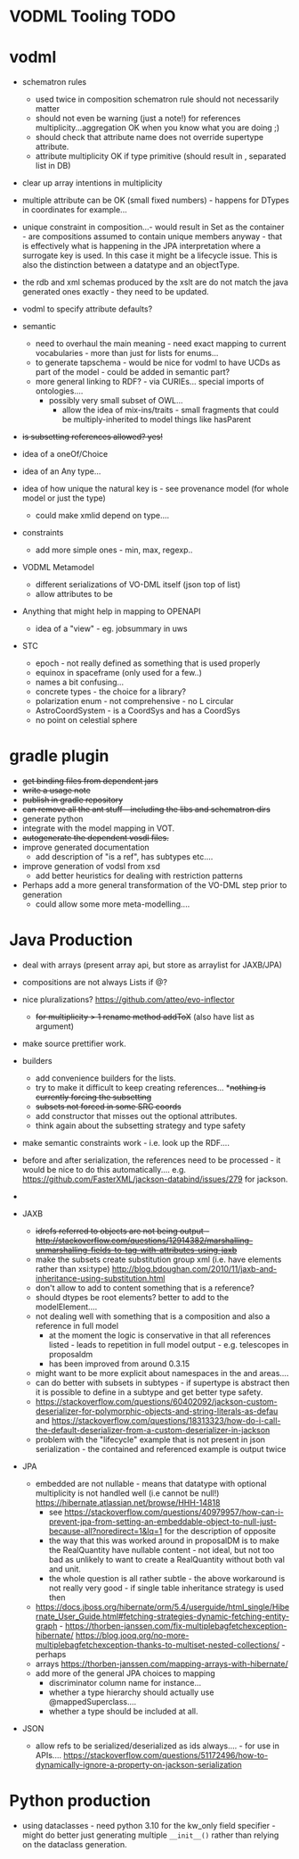 VODML Tooling TODO
==================

# vodml

* schematron rules
  * used twice in composition schematron rule should not necessarily matter
  * should not even be warning (just a note!) for references multiplicity...aggregation OK when you know what you are doing ;)
  * should check that attribute name does not override supertype attribute.
  * attribute multiplicity OK if type primitive (should result in , separated list in DB)
* clear up array intentions in multiplicity
* multiple attribute can be OK (small fixed numbers) - happens for DTypes in coordinates for example...
* unique constraint in composition...- would result in Set as the container - are compositions assumed to contain unique members anyway - that is effectively what is happening in the JPA interpretation where a surrogate 
 key is used. In this case it might be a lifecycle issue. This is also the distinction between a datatype and an objectType.
* the rdb and xml schemas produced by the xslt are do not match the java generated ones exactly - they need to be updated.
* vodml to specify attribute defaults?
* semantic
  * need to overhaul the main meaning - need exact mapping to current vocabularies - more than just for lists for enums...
  * to generate tapschema - would be nice for vodml to have UCDs as part of the model - could be added in semantic part?
  * more general linking to RDF? - via CURIEs... special imports of ontologies....
    * possibly very small subset of OWL...
      * allow the idea of mix-ins/traits - small fragments that could be multiply-inherited to model things like hasParent
* ~~is subsetting references allowed? yes!~~
* idea of a oneOf/Choice
* idea of an Any type...
* idea of how unique the natural key is - see provenance model (for whole model or just the type)
  * could make xmlid depend on type....
* constraints
  * add more simple ones - min, max, regexp..
* VODML Metamodel
  * different serializations of VO-DML itself (json top of list)
  * allow attributes to be 
* Anything that might help in mapping to OPENAPI
  * idea of a "view" - eg. jobsummary in uws

* STC
  * epoch - not really defined as something that is used properly
  * equinox in spaceframe (only used for a few..)
  * names a bit confusing...
  * concrete types - the choice for a library?
  * polarization enum - not comprehensive - no L circular
  * AstroCoordSystem - is a CoordSys and has a CoordSys
  * no point on celestial sphere

# gradle plugin

* ~~get binding files from dependent jars~~
* ~~write a usage note~~
* ~~publish in gradle repository~~
* ~~can remove all the ant stuff - including the libs and schematron dirs~~
* generate python
* integrate with the model mapping in VOT.
* ~~autogenerate the dependent vosdl files.~~
* improve generated documentation
  * add description of "is a ref", has subtypes etc....
* improve generation of vodsl from xsd
  * add better heuristics for dealing with restriction patterns
* Perhaps add a more general transformation of the VO-DML step prior to generation
  * could allow some more meta-modelling....

# Java Production

* deal with arrays (present array api, but store as arraylist for JAXB/JPA)
* compositions are not always Lists if @?
* nice pluralizations? https://github.com/atteo/evo-inflector
  * ~~for multiplicity > 1 rename method addToX~~ (also have list as argument)
* make source prettifier work.
* builders
  * add convenience builders for the lists.
  * try to make it difficult to keep creating references...
  *~~nothing is currently forcing the subsetting~~
  * ~~subsets not forced in some SRC coords~~ 
  * add constructor that misses out the optional attributes.
  * think again about the subsetting strategy and type safety
* make semantic constraints work - i.e. look up the RDF....
* before and after serialization, the references need to be processed - it would be nice to do this automatically.... e.g. https://github.com/FasterXML/jackson-databind/issues/279 for jackson.
* 
* JAXB
  * ~~idrefs referred to objects are not being output - http://stackoverflow.com/questions/12914382/marshalling-unmarshalling-fields-to-tag-with-attributes-using-jaxb~~
  * make the subsets create substitution group xml (i.e. have elements rather than xsi:type) http://blog.bdoughan.com/2010/11/jaxb-and-inheritance-using-substitution.html
  * don't allow to add to content something that is a reference? 
  * should dtypes be root elements? better to add to the modelElement....
  * not dealing well with something that is a composition and also a reference in full model
    * at the moment the logic is conservative in that all references listed - leads to repetition in full model output - e.g. telescopes in proposaldm
    * has been improved from around 0.3.15
  * might want to be more explicit about namespaces in the <refs> and <content> areas....
  * can do better with subsets in subtypes - if supertype is abstract then it is possible to define in a subtype and get better type safety.
  * https://stackoverflow.com/questions/60402092/jackson-custom-deserializer-for-polymorphic-objects-and-string-literals-as-defau and https://stackoverflow.com/questions/18313323/how-do-i-call-the-default-deserializer-from-a-custom-deserializer-in-jackson
  * problem with the "lifecycle" example that is not present in json serialization - the contained and referenced example is output twice 


* JPA 
  * embedded are not nullable - means that datatype with optional multiplicity is not handled well (i.e cannot be null!) https://hibernate.atlassian.net/browse/HHH-14818
    * see https://stackoverflow.com/questions/40979957/how-can-i-prevent-jpa-from-setting-an-embeddable-object-to-null-just-because-all?noredirect=1&lq=1 for the description of opposite
    * the way that this was worked around in proposalDM is to make the RealQuantity have nullable content - not ideal, but not too bad as unlikely to want to create a RealQuantity without both val and unit.
    * the whole question is all rather subtle - the above workaround is not really very good - if single table inheritance strategy is used then
  * https://docs.jboss.org/hibernate/orm/5.4/userguide/html_single/Hibernate_User_Guide.html#fetching-strategies-dynamic-fetching-entity-graph - 
    https://thorben-janssen.com/fix-multiplebagfetchexception-hibernate/
    https://blog.jooq.org/no-more-multiplebagfetchexception-thanks-to-multiset-nested-collections/ - perhaps
  * arrays https://thorben-janssen.com/mapping-arrays-with-hibernate/
  * add more of the general JPA choices to mapping
    * discriminator column name for instance...
    * whether a type hierarchy should actually use @mappedSuperclass....
    * whether a type should be included at all.


* JSON
  * allow refs to be serialized/deserialized as ids always.... - for use in APIs.... https://stackoverflow.com/questions/51172496/how-to-dynamically-ignore-a-property-on-jackson-serialization

# Python production

* using dataclasses - need python 3.10 for the kw_only field specifier - might do better just generating multiple  `__init__()` rather than relying on the dataclass generation.